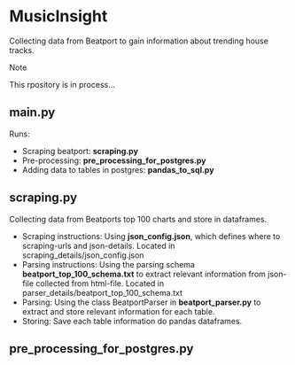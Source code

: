 # MusicInsight
Collecting data from Beatport to gain information about trending house tracks. 

> [!NOTE]
This rpository is in process...

## main.py
Runs: 
- Scraping beatport: **scraping.py**
- Pre-processing: **pre_processing_for_postgres.py**
- Adding data to tables in postgres: **pandas_to_sql.py**

## scraping.py 
Collecting data from Beatports top 100 charts and store in dataframes. 
- Scraping instructions: Using **json_config.json**, which defines where to scraping-urls and json-details. Located in scraping_details/json_config.json
- Parsing instructions: Using the parsing schema **beatport_top_100_schema.txt** to extract relevant information from json-file collected from html-file. Located in parser_details/beatport_top_100_schema.txt
- Parsing: Using the class BeatportParser in **beatport_parser.py** to extract and store relevant information for each table.
- Storing: Save each table information do pandas dataframes. 

## pre_processing_for_postgres.py
